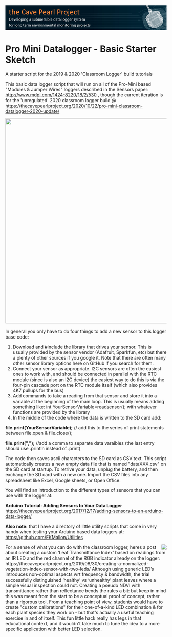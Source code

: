 <img src="https://github.com/EKMallon/The_Cave_Pearl_Project_CURRENT_codebuilds/blob/master/images/CavePearlProjectBanner_130x850px.jpg">

# Pro Mini Datalogger - Basic Starter Sketch
A starter script for the 2019 & 2020 'Classroom Logger' build tutorials

This basic data logger script that will run on all of the Pro-Mini based "Modules &amp; Jumper Wires" loggers described in the Sensors paper: http://www.mdpi.com/1424-8220/18/2/530 , though the current iteration is for the 'unregulated' 2020 classroom logger build @  
https://thecavepearlproject.org/2020/10/22/pro-mini-classroom-datalogger-2020-update/

<img src="https://github.com/EKMallon/Pro-Mini-Datalogger---Basic-Starter-Sketch/blob/master/images/2020_ClassroomLogger-Assembled_900pixw.jpg" height="639" width="600">

In general you only have to do four things to add a new sensor to this logger base code:

1) Download and #include the library that drives your sensor. This is usually provided by the sensor vendor (Adafruit, Sparkfun, etc) but there a plenty of other sources if you google it. Note that there are often many other sensor library options here on GitHub if you search for them.
2) Connect your sensor as appropriate. I2C sensors are often the easiest ones to work with, and should be connected in parallel with the RTC module (since is also an I2C device) the easiest way to do this is via the four-pin cascade port on the RTC module itself (which also provides 4K7 pullups for the bus)
3) Add commands to take a reading from that sensor and store it into a variable at the beginning of the main loop. This is usually means adding something like: int YourSensorVariable=readsensor();  with whatever functions are provided by the library
4) In the middle of the code where the data is written to the SD card add:

**file.print(YourSensorVariable);** // add this to the series of print statements between file.open & file.close();

**file.print(",");** //add a comma to separate data varaibles (the last entry should use .println instead of .print)

The code then saves ascii characters to the SD card as CSV text. This script automatically creates a new empty data file that is named "dataXXX.csv" on the SD card at startup. To retrive your data, unplug the battery, and then exchange the SD card with a new one. Import the CSV files into any spreadsheet like Excel, Google sheets, or Open Office. 

You will find an introduction to the different types of sensors that you can use with the logger at:

**Arduino Tutorial: Adding Sensors to Your Data Logger**
https://thecavepearlproject.org/2017/12/17/adding-sensors-to-an-arduino-data-logger/

**Also note:** that I have a directory of little utility scripts that come in very handy when testing your Arduino based data loggers at: https://github.com/EKMallon/Utilities

<img src="https://github.com/EKMallon/Pro-Mini-Datalogger---Basic-Starter-Sketch/blob/master/images/LeafTransmittanceTrials@UTJ_300pixw.jpg" align="right">
For a sense of what you can do with the classroom logger, heres a post about creating a custom ‘Leaf Transmittance Index’ based on readings from an IR LED and the red channel of the RGB indicator already on the logger: https://thecavepearlproject.org/2019/08/30/creating-a-normalized-vegetation-index-sensor-with-two-leds/ Although using generic LED’s introduces non-optimal aspects wrt frequency & bandwidth, the trial successfully distinguished ‘healthy’ vs ‘unhealthy’ plant leaves where a simple visual inspection could not. Creating a pseudo NDVI with transmittance rather than reflectance bends the rules a bit: but keep in mind this was meant from the start to be a conceptual proof of concept, rather than a rigorous tool. From a teaching point of view, students would have to create "custom calibrations" for their one-of-a-kind LED combination & for each plant species they work on - but that's actually a useful teaching exercise in and of itself. This fun little hack really has legs in that educational context, and it wouldn't take much to tune the idea to a more specific application with better LED selection.
